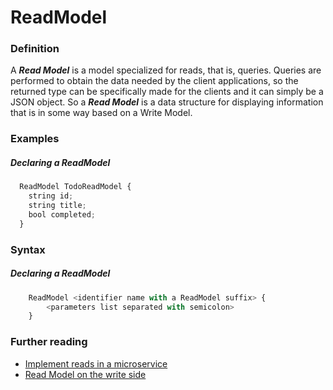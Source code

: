 # ReadModel

### Definition

A **_Read Model_** is a model specialized for reads, that is, queries. Queries are performed to obtain the data needed by the client applications, so the returned type can be specifically made for the clients and it can simply be a JSON object. So a **_Read Model_** is a data structure for displaying information that is in some way based on a Write Model.

### Examples

##### Declaring a ReadModel

```typescript
  ReadModel TodoReadModel {
    string id;
    string title;
    bool completed;
  }
```

### Syntax

##### Declaring a ReadModel

```typescript
    ReadModel <identifier name with a ReadModel suffix> {
        <parameters list separated with semicolon>
    }
```

### Further reading

- [Implement reads in a microservice](https://learn.microsoft.com/en-us/dotnet/architecture/microservices/microservice-ddd-cqrs-patterns/cqrs-microservice-reads)
- [Read Model on the write side](https://dev.to/alexlawrence/read-model-on-the-write-side-107d)
